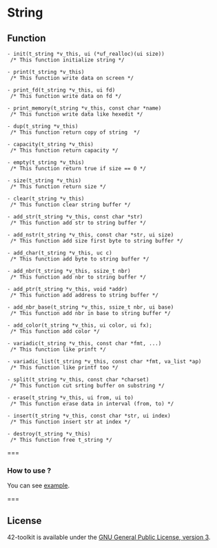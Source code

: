 String
==========

## Function

	- init(t_string *v_this, ui (*uf_realloc)(ui size))
	 /* This function initialize string */

	- print(t_string *v_this)
	 /* This function write data on screen */

	- print_fd(t_string *v_this, ui fd)
	 /* This function write data on fd */

	- print_memory(t_string *v_this, const char *name)
	 /* This function write data like hexedit */

	- dup(t_string *v_this)
	 /* This function return copy of string  */

	- capacity(t_string *v_this)
	 /* This function return capacity */

	- empty(t_string *v_this)
	 /* This function return true if size == 0 */

	- size(t_string *v_this)
	 /* This function return size */

	- clear(t_string *v_this)
	 /* This function clear string buffer */

	- add_str(t_string *v_this, const char *str)
	 /* This function add str to string buffer */

	- add_nstr(t_string *v_this, const char *str, ui size)
	 /* This function add size first byte to string buffer */

	- add_char(t_string *v_this, uc c)
	 /* This function add byte to string buffer */

	- add_nbr(t_string *v_this, ssize_t nbr)
	 /* This function add nbr to string buffer */

	- add_ptr(t_string *v_this, void *addr)
	 /* This function add address to string buffer */

	- add_nbr_base(t_string *v_this, ssize_t nbr, ui base)
	 /* This function add nbr in base to string buffer */

	- add_color(t_string *v_this, ui color, ui fx);
	 /* This function add color */

	- variadic(t_string *v_this, const char *fmt, ...)
	 /* This function like prinft */

	- variadic_list(t_string *v_this, const char *fmt, va_list *ap)
	 /* This function like printf too */

	- split(t_string *v_this, const char *charset)
	 /* This function cut srting buffer on substring */

	- erase(t_string *v_this, ui from, ui to)
	 /* This function erase data in interval (from, to) */

	- insert(t_string *v_this, const char *str, ui index)
	 /* This function insert str at index */

	- destroy(t_string *v_this)
	 /* This function free t_string */

===
### How to use ?

You can see [example](https://github.com/42School/42-toolkit/tree/master/examples/libc/string).

===
## License

42-toolkit is available under the [GNU General Public License, version 3](LICENSE).
